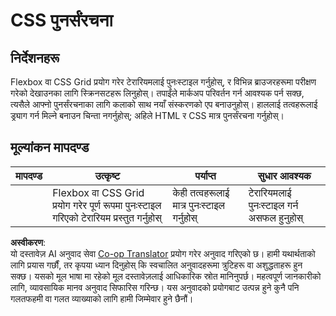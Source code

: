 <!--
CO_OP_TRANSLATOR_METADATA:
{
  "original_hash": "9d4d75af51aaccfe9af778f792c62919",
  "translation_date": "2025-08-25T21:29:38+00:00",
  "source_file": "3-terrarium/2-intro-to-css/assignment.md",
  "language_code": "ne"
}
-->
# CSS पुनर्संरचना

## निर्देशनहरू

Flexbox वा CSS Grid प्रयोग गरेर टेरारियमलाई पुनःस्टाइल गर्नुहोस्, र विभिन्न ब्राउजरहरूमा परीक्षण गरेको देखाउनका लागि स्क्रिनसटहरू लिनुहोस्। तपाईंले मार्कअप परिवर्तन गर्न आवश्यक पर्न सक्छ, त्यसैले आफ्नो पुनर्संरचनाका लागि कलाको साथ नयाँ संस्करणको एप बनाउनुहोस्। हाललाई तत्वहरूलाई ड्र्याग गर्न मिल्ने बनाउन चिन्ता नगर्नुहोस्; अहिले HTML र CSS मात्र पुनर्संरचना गर्नुहोस्।

## मूल्यांकन मापदण्ड

| मापदण्ड  | उत्कृष्ट                                                         | पर्याप्त                      | सुधार आवश्यक                     |
| -------- | ----------------------------------------------------------------- | ----------------------------- | -------------------------------- |
|          | Flexbox वा CSS Grid प्रयोग गरेर पूर्ण रूपमा पुनःस्टाइल गरिएको टेरारियम प्रस्तुत गर्नुहोस् | केही तत्वहरूलाई मात्र पुनःस्टाइल गर्नुहोस् | टेरारियमलाई पुनःस्टाइल गर्न असफल हुनुहोस् |

**अस्वीकरण**:  
यो दस्तावेज़ AI अनुवाद सेवा [Co-op Translator](https://github.com/Azure/co-op-translator) प्रयोग गरेर अनुवाद गरिएको छ। हामी यथार्थताको लागि प्रयास गर्छौं, तर कृपया ध्यान दिनुहोस् कि स्वचालित अनुवादहरूमा त्रुटिहरू वा अशुद्धताहरू हुन सक्छ। यसको मूल भाषा मा रहेको मूल दस्तावेज़लाई आधिकारिक स्रोत मानिनुपर्छ। महत्वपूर्ण जानकारीको लागि, व्यावसायिक मानव अनुवाद सिफारिस गरिन्छ। यस अनुवादको प्रयोगबाट उत्पन्न हुने कुनै पनि गलतफहमी वा गलत व्याख्याको लागि हामी जिम्मेवार हुने छैनौं।